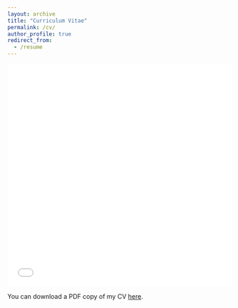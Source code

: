 ```yaml
---
layout: archive
title: "Curriculum Vitae"
permalink: /cv/
author_profile: true
redirect_from:
  - /resume
---
```


<iframe src="/images/HakiimJ_CV.pdf" width="100%" height="500" frameborder="no" border="0" marginwidth="0" marginheight="0"></iframe> 

You can download a PDF copy of my CV [here](/images/HakiimJ_CV.pdf).

